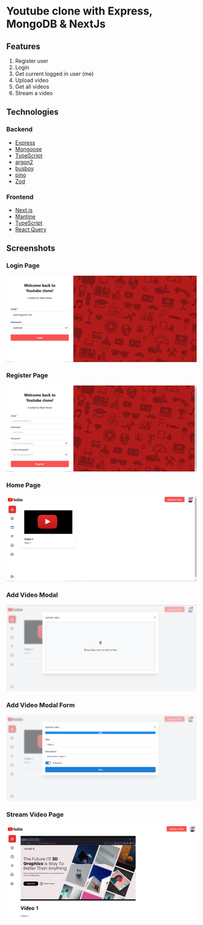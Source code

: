 # Youtube clone with Express, MongoDB & NextJs

## Features
1. Register user
2. Login
3. Get current logged in user (me)
4. Upload video
5. Get all videos
6. Stream a video

## Technologies
### Backend
* [Express](https://expressjs.com/)
* [Mongoose](https://www.mongodb.com/)
* [TypeScript](https://www.typescriptlang.org/)
* [argon2](https://www.npmjs.com/package/argon2)
* [busboy](https://www.npmjs.com/package/busboy)
* [pino](https://github.com/pinojs/pino)
* [Zod](https://github.com/colinhacks/zod)

### Frontend
* [Next.js](https://nextjs.org/)
* [Mantine](https://mantine.dev/)
* [TypeScript](https://www.typescriptlang.org/)
* [React Query](https://react-query.tanstack.com/)

## Screenshots

### Login Page
![Loginpage](screenshot_login.png)
### Register Page
![Registerpage](screenshot_register.png)
### Home Page
![Homepage](screenshot_home.png)
### Add Video Modal
![AddvideoModal](screenshot_addVideo.png)
### Add Video Modal Form
![addVideoModalForm](screenshot_addVideoForm.png)
### Stream Video Page
![Streampage](screenshot_stream.png)
